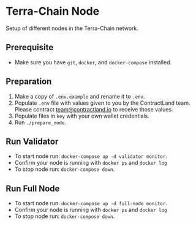 # Terra-Chain Node

Setup of different nodes in the Terra-Chain network.

## Prerequisite
- Make sure you have `git`, `docker`, and `docker-compose` installed.

## Preparation
1. Make a copy of `.env.example` and rename it to `.env`.
2. Populate `.env` file with values given to you by the ContractLand team. Please contract team@contractland.io to receive those values.
3. Populate files in `key` with your own wallet credentials.
3. Run `./prepare_node`.

## Run Validator
- To start node run: `docker-compose up -d validator monitor`.
- Confirm your node is running with `docker ps` and `docker log`
- To stop node run: `docker-compose down`.

## Run Full Node
- To start node run: `docker-compose up -d full-node monitor`.
- Confirm your node is running with `docker ps` and `docker log`
- To stop node run: `docker-compose down`.
